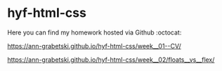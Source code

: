 # hyf-html-css

Here you can find my homework hosted via Github :octocat:

https://ann-grabetski.github.io/hyf-html-css/week__01--CV/

https://ann-grabetski.github.io/hyf-html-css/week__02/floats__vs__flex/
